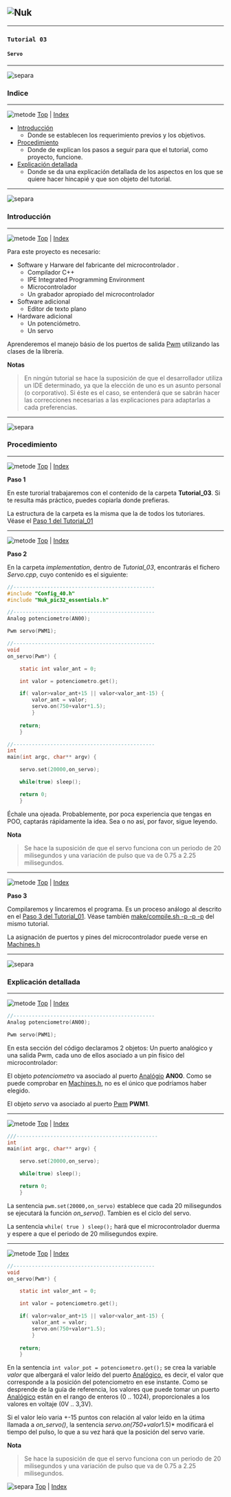 ![Nuk](img/Nuk-pic-essentials-lib.jpg)
------------------------------------------------------------------------------




------------------------------------------------------------------------------
### `Tutorial 03` 
#### `Servo`




------------------------------------------------------------------------------
<A name="I00"></A>
![separa](img/Nuk-separa.jpg)
### Indice




------------------------------------------------------------------------------
![metode](img/Nuk-metode.jpg)
[Top](#TOP) | [Index](Index.md)


* [Introducción](#I00)
	* Donde se establecen los requerimiento previos y los objetivos.
* [Procedimiento](#P00)
	* Donde de explican los pasos a seguir para que el tutorial, como proyecto,
funcione.
* [Explicación detallada](#E00)
	* Donde se da una explicación detallada de los aspectos en los que se 
quiere hacer hincapié y que son objeto del tutorial.








------------------------------------------------------------------------------
<A name="I00"></A>
![separa](img/Nuk-separa.jpg)
### Introducción








------------------------------------------------------------------------------
![metode](img/Nuk-metode.jpg)
[Top](#TOP) | [Index](Index.md)

Para este proyecto es necesario:

* Software y Harware del fabricante del microcontrolador .
	* Compilador C++
	* IPE Integrated Programming Environment
	* Microcontrolador
	* Un grabador apropiado del microcontrolador 
* Software adicional
	* Editor de texto plano
* Hardware adicional
	* Un potenciómetro.
	* Un servo


Aprenderemos el manejo básio de los puertos de salida [Pwm](Pwm.md) utilizando 
las clases de la librería.

**Notas**
>En ningún tutorial se hace la suposición de que el desarrollador utiliza un 
IDE determinado, ya que la elección de uno es un asunto personal (o corporativo). 
Si éste es el caso, se entenderá que se sabrán hacer las correcciones 
necesarias a las explicaciones para adaptarlas a cada preferencias.








------------------------------------------------------------------------------
<A name="P00"></A>
![separa](img/Nuk-separa.jpg)
### Procedimiento







------------------------------------------------------------------------------
<A name="P01"></A>
![metode](img/Nuk-metode.jpg)
[Top](#TOP) | [Index](Index.md)

**Paso 1**

En este turorial trabajaremos con el contenido de la carpeta **Tutorial_03**. 
Si te resulta más práctico, puedes copiarla donde prefieras.

La estructura de la carpeta es la misma que la de todos los tutoriares. Véase el
[Paso 1 del Tutorial_01](Tutorial_01.md#P01)







------------------------------------------------------------------------------
<A name="P02"></A>
![metode](img/Nuk-metode.jpg)
[Top](#TOP) | [Index](Index.md)

**Paso 2**

En la carpeta *implementation*, dentro de *Tutorial_03*, encontrarás el fichero 
*Servo.cpp*, cuyo contenido es el siguiente:

```C
//----------------------------------------------
#include "Config_40.h"
#include "Nuk_pic32_essentials.h"

//----------------------------------------------
Analog potenciometro(AN00);

Pwm servo(PWM1);

//----------------------------------------------
void
on_servo(Pwm*) {

	static int valor_ant = 0;

	int valor = potenciometro.get();

	if( valor>valor_ant+15 || valor<valor_ant-15) {
		valor_ant = valor;
		servo.on(750+valor*1.5);
		}
	
	return;
	}

//----------------------------------------------
int
main(int argc, char** argv) {

	servo.set(20000,on_servo);

	while(true) sleep();

	return 0;
	}
```

Échale una ojeada. Probablemente, por poca experiencia que tengas en 
POO, captarás rápidamente la idea. Sea o no así, por favor, sigue leyendo.

**Nota**
>Se hace la suposición de que el servo funciona con un periodo de 
20 milisegundos y una variación de pulso que va de 0.75 a 2.25 milisegundos.






------------------------------------------------------------------------------
<A name="P03"></A>
![metode](img/Nuk-metode.jpg)
[Top](#TOP) | [Index](Index.md)

**Paso 3**

Compilaremos y lincaremos el programa. Es un proceso análogo al descrito en 
el [Paso 3 del Tutorial_01](Tutorial_01.md#P03). Véase también 
[make/compile.sh -p -p -p](Tutorial_01.md#E07) del mismo tutorial.

La asignación de puertos y pines del microcontrolador puede verse en 
[Machines.h](Machines.h.md#P01)








------------------------------------------------------------------------------
<A name="E00"></A>
![separa](img/Nuk-separa.jpg)
### Explicación detallada








------------------------------------------------------------------------------
<A name="E01"></A>
![metode](img/Nuk-metode.jpg)
[Top](#TOP) | [Index](Index.md)

```C
//----------------------------------------------
Analog potenciometro(AN00);

Pwm servo(PWM1);

```

En esta sección del código declaramos 2 objetos: Un puerto analógico y una 
salida Pwm, cada uno de ellos asociado a un pin físico del microcontrolador:

El objeto *potenciometro* va asociado al puerto [Analógio](Analog.md) 
**AN00**. Como se puede comprobar en [Machines.h](Machines.h.md#P01), no es 
el único que podríamos haber elegido.

El objeto *servo* va asociado al puerto [Pwm](Pwm.md) **PWM1**.








------------------------------------------------------------------------------
<A name="E02"></A>
![metode](img/Nuk-metode.jpg)
[Top](#TOP) | [Index](Index.md)

```C
///----------------------------------------------
int
main(int argc, char** argv) {

	servo.set(20000,on_servo);

	while(true) sleep();

	return 0;
	}
```

La sentencia `pwm.set(20000,on_servo)` establece que cada 20 milisegundos 
se ejecutará la función *on_servo()*. Tambien es el ciclo del servo.

La sentencia `while( true ) sleep();` hará que el microcontrolador duerma y 
espere a que el periodo de 20 milisegundos expire.








------------------------------------------------------------------------------
<A name="E02"></A>
![metode](img/Nuk-metode.jpg)
[Top](#TOP) | [Index](Index.md)
```C
//----------------------------------------------
void
on_servo(Pwm*) {

	static int valor_ant = 0;

	int valor = potenciometro.get();

	if( valor>valor_ant+15 || valor<valor_ant-15) {
		valor_ant = valor;
		servo.on(750+valor*1.5);
		}
	
	return;
	}

```
En la sentencia `int valor_pot = potenciometro.get();` se crea la variable 
*valor* que albergará el valor leído del puerto [Analógico](Analog.md), 
es decir, el valor que corresponde a la posición del potenciometro en ese 
instante. Como se desprende de la guía de referencia, los valores que puede 
tomar un puerto [Analógico](Analog.md) están en el rango de enteros 
(0 .. 1024), proporcionales a los valores en voltaje (0V .. 3,3V).


Si el valor leío varia +-15 puntos con relación al valor leído en la útima
llamada a *on_servo()*, la sentencia *servo.on(750+valor*1.5)* modificará el 
tiempo del pulso, lo que a su vez hará que la posición del servo varíe.


**Nota**
>Se hace la suposición de que el servo funciona con un periodo de 
20 milisegundos y una variación de pulso que va de 0.75 a 2.25 milisegundos.








 ![separa](img/Nuk-separa.jpg)
[Top](#TOP) | [Index](Index.md)


